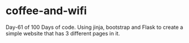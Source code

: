 # coffee-and-wifi
Day-61 of 100 Days of code.
Using jinja, bootstrap and Flask to create a simple website that has 3 different pages in it.
